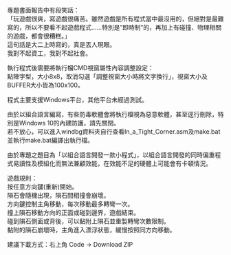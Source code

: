 專題書面報告中有段笑話：  
「玩遊戲很爽，寫遊戲很痛苦。雖然遊戲是所有程式當中最沒用的，但絕對是最難寫的，所以不要看不起遊戲程式……特別是”即時制”的，再加上有碰撞、物理相關的遊戲，都會很糟糕。」  
這句話是大二上時寫的，真是丟人現眼。  
我對不起資工，我對不起社會。

執行程式後需要將執行檔CMD視窗屬性內容調整設定：  
點陣字型，大小8x8，取消勾選「調整視窗大小時將文字換行」，視窗大小及BUFFER大小皆為100x100。

程式主要支援Windows平台，其他平台未經過測試。  

由於以組合語言編寫，有些防毒軟體會將執行檔視為惡意軟體，甚至逕行刪除，特別是Windows 10的內建防護，請先關閉。  
若不放心，可以進入windbg資料夾自行查看In_a_Tight_Corner.asm及make.bat並執行make.bat編譯出執行檔。

由於專題之題目為「以組合語言開發一款小程式」，以組合語言開發的同時偏重程式易讀性及模組化而無法兼顧效能，在效能不足的硬體上可能會有卡頓情況。

遊戲規則：  
按任意方向鍵(重新)開始。  
隕石會隨機出現，隕石間相撞會崩壞。  
方向鍵控制主角移動，每次移動最多轉彎一次。  
撞上隕石移動方向的正面或碰到邊界，遊戲結束。  
碰到隕石側面或背後，可以黏附上隕石並重製轉彎次數限制。  
黏附的隕石崩壞時，主角進入漂浮狀態，緩慢按照同方向移動。

建議下載方式：右上角 Code → Download ZIP
